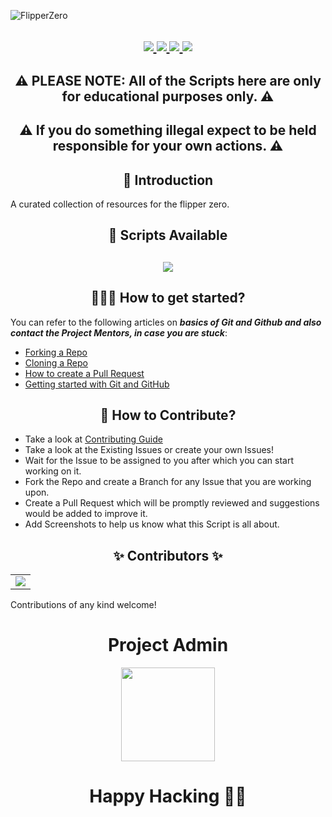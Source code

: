 ![FlipperZero](https://socialify.git.ci/pol73rge1s7/flipperzero/image?description=1&font=Raleway&forks=1&issues=1&language=1&owner=1&pattern=Circuit%20Board&pulls=1&stargazers=1&theme=Dark)


<h2 align=center>
  <a href="#">
    <img src="https://forthebadge.com/images/badges/built-by-codebabes.svg">
  </a>
  <a href="#">
    <img src="https://forthebadge.com/images/badges/powered-by-coffee.svg">
  </a>
  <a href="#">
    <img src="https://forthebadge.com/images/badges/pretty-risque.svg">
  </a>
  <a href="#">
    <img src="https://forthebadge.com/images/badges/made-with-out-pants.svg">
  </a>
 </h2>

<h2 align=center> ⚠ PLEASE NOTE: All of the Scripts here are only for educational purposes only. ⚠ </h2>
<h2 align=center> ⚠ If you do something illegal expect to be held responsible for your own actions. ⚠ </h2>

<h2 align=center> 📑 Introduction </h2>

A curated collection of resources for the flipper zero.

<h2 align=center> 📃 Scripts Available </h2>
  <h2 align=center>
  <a href="https://github.com/pol73rge1s7/flipperzero/blob/master/SCRIPTS.md">
    <img src="https://forthebadge.com/images/badges/check-it-out.svg">
  </a>

<h2 align=center> 👨🏻‍💻 How to get started? </h2> 

You can refer to the following articles on **_basics of Git and Github and also contact the Project Mentors, in case you are stuck_**:

- [Forking a Repo](https://help.github.com/en/github/getting-started-with-github/fork-a-repo)
- [Cloning a Repo](https://help.github.com/en/desktop/contributing-to-projects/creating-a-pull-request)
- [How to create a Pull Request](https://opensource.com/article/19/7/create-pull-request-github)
- [Getting started with Git and GitHub](https://towardsdatascience.com/getting-started-with-git-and-github-6fcd0f2d4ac6)

<h2 align=center> 📝 How to Contribute? </h2>  

- Take a look at [Contributing Guide](https://github.com/pol73rge1s7/Pentesting-and-Hacking-Scripts/blob/master/CONTRIBUTING.md)
- Take a look at the Existing Issues or create your own Issues!
- Wait for the Issue to be assigned to you after which you can start working on it.
- Fork the Repo and create a Branch for any Issue that you are working upon.
- Create a Pull Request which will be promptly reviewed and suggestions would be added to improve it.
- Add Screenshots to help us know what this Script is all about.

<h2 align=center> ✨ Contributors ✨ </h2>
  
  <table>
	<tr>
		<td>
			<a href="https://github.com/pol73rge1s7/flipperzero/graphs/contributors">
  <img src="https://contrib.rocks/image?repo=pol73rge1s7/Pentesting-and-Hacking-Scripts" />
      </a>
		</td>
	</tr>
</table>

Contributions of any kind welcome!

<h1 align=center> Project Admin </h1>
<p align="center">
  <a href="https://pol73rge1s7.io"><img src="https://avatars.githubusercontent.com/u/118702908?v=4" width=150px height=150px /></a>   

<h1 align=center>Happy Hacking 👨‍💻</h1>
